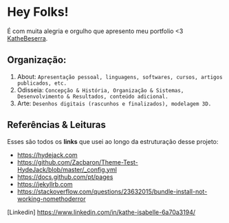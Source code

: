 # Hey Folks!

É com muita alegria e orgulho que apresento meu portfolio <3 [KatheBeserra](https://katheisabelle.github.io/).

## Organização:
1. About: `Apresentação pessoal, linguagens, softwares, cursos, artigos publicados, etc.`
2. Odisseia: `Concepção & História, Organização & Sistemas, Desenvolvimento & Resultados, conteúdo adicional.`
3. Arte: `Desenhos digitais (rascunhos e finalizados), modelagem 3D.`


## Referências & Leituras
Esses são todos os **links** que usei ao longo da estruturação desse projeto:
* https://hydejack.com
* https://github.com/Zacbaron/Theme-Test-HydeJack/blob/master/_config.yml
* https://docs.github.com/pt/pages
* https://jekyllrb.com
* https://stackoverflow.com/questions/23632015/bundle-install-not-working-nomethoderror



[Linkedin] https://www.linkedin.com/in/kathe-isabelle-6a70a3194/
